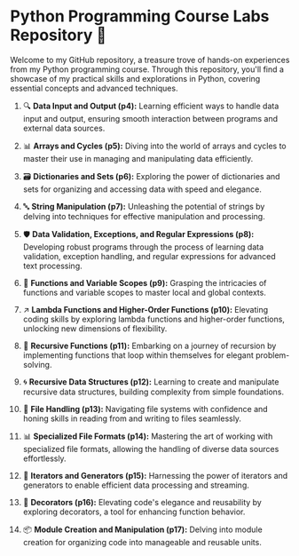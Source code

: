 # Python Programming Course Labs Repository 🐍

Welcome to my GitHub repository, a treasure trove of hands-on experiences from my Python programming course. Through this repository, you'll find a showcase of my practical skills and explorations in Python, covering essential concepts and advanced techniques.

1. 🔍 **Data Input and Output (p4):** Learning efficient ways to handle data input and output, ensuring smooth interaction between programs and external data sources.

2. 📊 **Arrays and Cycles (p5):** Diving into the world of arrays and cycles to master their use in managing and manipulating data efficiently.

3. 🗃️ **Dictionaries and Sets (p6):** Exploring the power of dictionaries and sets for organizing and accessing data with speed and elegance.

4. 🔤 **String Manipulation (p7):** Unleashing the potential of strings by delving into techniques for effective manipulation and processing.

5. 🛡️ **Data Validation, Exceptions, and Regular Expressions (p8):** Developing robust programs through the process of learning data validation, exception handling, and regular expressions for advanced text processing.

6. 📜 **Functions and Variable Scopes (p9):** Grasping the intricacies of functions and variable scopes to master local and global contexts.

7. ↗️ **Lambda Functions and Higher-Order Functions (p10):** Elevating coding skills by exploring lambda functions and higher-order functions, unlocking new dimensions of flexibility.

8. 🔄 **Recursive Functions (p11):** Embarking on a journey of recursion by implementing functions that loop within themselves for elegant problem-solving.

9. 🌀 **Recursive Data Structures (p12):** Learning to create and manipulate recursive data structures, building complexity from simple foundations.

10. 📁 **File Handling (p13):** Navigating file systems with confidence and honing skills in reading from and writing to files seamlessly.

11. 📊 **Specialized File Formats (p14):** Mastering the art of working with specialized file formats, allowing the handling of diverse data sources effortlessly.

12. 🔄 **Iterators and Generators (p15):** Harnessing the power of iterators and generators to enable efficient data processing and streaming.

13. 🎨 **Decorators (p16):** Elevating code's elegance and reusability by exploring decorators, a tool for enhancing function behavior.

14. 📦 **Module Creation and Manipulation (p17):** Delving into module creation for organizing code into manageable and reusable units.
